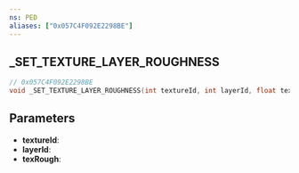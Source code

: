 ```yaml
---
ns: PED
aliases: ["0x057C4F092E2298BE"]
---
```

## _SET_TEXTURE_LAYER_ROUGHNESS

```c
// 0x057C4F092E2298BE
void _SET_TEXTURE_LAYER_ROUGHNESS(int textureId, int layerId, float texRough);
```

## Parameters
* **textureId**:
* **layerId**:
* **texRough**:
